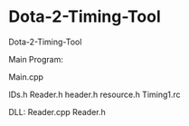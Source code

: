 Dota-2-Timing-Tool
==================

Dota-2-Timing-Tool

Main Program:

Main.cpp

IDs.h
Reader.h
header.h
resource.h
Timing1.rc

DLL:
Reader.cpp
Reader.h

